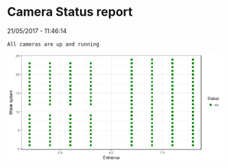 Camera Status report
================
21/05/2017 - 11:46:14

    All cameras are up and running

![](camreport_files/figure-markdown_github/unnamed-chunk-2-1.png)
